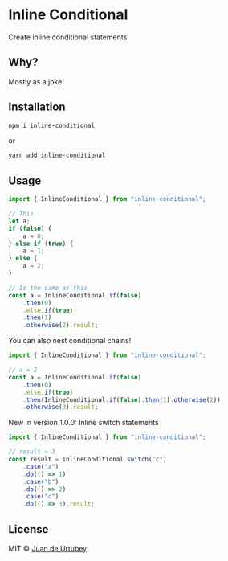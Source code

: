 # Inline Conditional

Create inline conditional statements!

## Why?

Mostly as a joke.

## Installation

```bash
npm i inline-conditional
```

or

```bash
yarn add inline-conditional
```

## Usage

```typescript
import { InlineConditional } from "inline-conditional";

// This
let a;
if (false) {
    a = 0;
} else if (true) {
    a = 1;
} else {
    a = 2;
}

// Is the same as this
const a = InlineConditional.if(false)
    .then(0)
    .else.if(true)
    .then(1)
    .otherwise(2).result;
```

You can also nest conditional chains!

```typescript
import { InlineConditional } from "inline-conditional";

// a = 2
const a = InlineConditional.if(false)
    .then(0)
    .else.if(true)
    .then(InlineConditional.if(false).then(1).otherwise(2))
    .otherwise(3).result;
```

New in version 1.0.0: Inline switch statements

```typescript
import { InlineConditional } from "inline-conditional";

// result = 3
const result = InlineConditional.switch("c")
    .case("a")
    .do(() => 1)
    .case("b")
    .do(() => 2)
    .case("c")
    .do(() => 3).result;
```

## License

MIT © [Juan de Urtubey](https://jdeurt.xyz)
